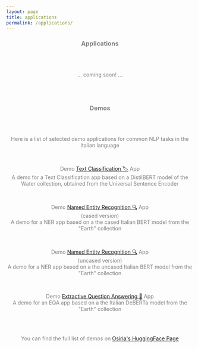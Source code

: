 ```yaml
---
layout: page
title: applications
permalink: /applications/
---
```


<center><h3><span style="color:grey">Applications</span></h3></center>

<br>
<br>

<center><p><span style="color:grey">... coming soon! ...</span></p></center>

<br>
<br>

<center><h3><span style="color:grey">Demos</span></h3></center>

<br>
<br>

<center><p><span style="color:grey">Here is a list of selected demo applications for common NLP tasks in the Italian language</span></p></center>
<br>
<center><p><span style="color:grey">Demo <a href="https://francesco-russo-githubber.github.io/trials/demo_text_classification/">Text Classification 🏷️</a> App<br>A demo for a Text Classification app based on a DistilBERT model of the Water collection, obtained from the Universal Sentence Encoder</span></p></center>
<br>
<center><p><span style="color:grey">Demo <a href="https://francesco-russo-githubber.github.io/trials/demo_cased_ner/">Named Entity Recognition 🔍</a> App<br>(cased version)<br>A demo for a NER app based on a the cased Italian BERT model from the "Earth" collection</span></p></center>
<br>
<center><p><span style="color:grey">Demo <a href="https://francesco-russo-githubber.github.io/trials/demo_uncased_ner/">Named Entity Recognition 🔍</a> App<br>(uncased version)<br>A demo for a NER app based on a the uncased Italian BERT model from the "Earth" collection</span></p></center>
<br>
<center><p><span style="color:grey">Demo <a href="https://francesco-russo-githubber.github.io/trials/demo_qa/">Extractive Question Answering 🎯</a> App<br>A demo for an EQA app based on a the Italian DeBERTa model from the "Earth" collection</span></p></center>

<br>
<br>

<center><p><span style="color:grey">You can find the full list of demos on <a href="https://huggingface.co/osiria">Osiria's HuggingFace Page</a></span></p></center>
